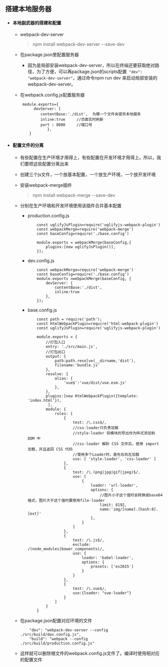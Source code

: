 ## 搭建本地服务器
  - #### 本地副武器的搭建和配置
	  - webpack-dev-server
	    > npm install webpack-dev-server --save-dev
	  - 在package.json里配置服务器
	     - 因为是局部安装webpack-dev-server，所以在终端还要获取绝对路径，为了方便，可以再package.json的scripts配置` "dev": "webpack-dev-server"`，通过命令npm run dev 来启动局部安装的webpack-dev-server。
	  - 在webpack.config.js配置服务器
	  
			 module.exports={
				  devServer: {
	       			 contentBase:'./dist',  为哪一个文件夹提供本地服务
	        		 inline:true     //页面实时刷新 
					 port : 8080     //端口号
	    				},
				}
  - #### 配置文件的分离
    - 有些配置在生产环境才用得上，有些配置在开发环境才用得上。所以，我们要把这些配置分离出来
    - 创建三个js文件，一个放基本配置，一个放生产环境，一个放开发环境
    - 安装webpack-merge插件
        >npm install webpack-merge --save-dev
    - 分别在生产环境和开发环境使用该插件合并基本配置
      - production.config.js
     
				const uglifyJsPlugin=require('uglifyjs-webpack-plugin')
				const webpackMerge=require('webpack-merge')
				const baseConfig=require('./base.config')
				
				module.exports = webpackMerge(baseConfig,{
				    plugins:[new uglifyJsPlugin()],
				});
      - dev.config.js

				const webpackMerge=require('webpack-merge')
				const baseConfig=require('./base.config')
				module.exports =webpackMerge(baseConfig, {
				    devServer: {
				        contentBase:'./dist',
				        inline:true
				    },
				});
      - base.config.js

				const path = require('path');
				const HtmlWebpackPlugin=require('html-webpack-plugin')
				const uglifyJsPlugin=require('uglifyjs-webpack-plugin')
				
				module.exports = {
				    //打包入口
				    entry: './src/main.js',
				    //打包出口
				    output: {
				        path:path.resolve(__dirname,'dist'),
				        filename:'bundle.js'
				    },
				    resolve: {
				        alias: {
				            'vue$':'vue/dist/vue.esm.js'
				        },
				    },
				    plugins:[new HtmlWebpackPlugin({template: 'index.html'}),
				     ],
				    module: {
				        rules: [
				            {
				                test: /\.css$/,
				                //css-loader只负责加载
				                //style-loader 将模块的导出作为样式添加到 DOM 中
				                //css-loader 解析 CSS 文件后，使用 import 加载，并且返回 CSS 代码
				                //使用多个Loader时，是先右向左加载
				                use: [ 'style-loader', 'css-loader' ]
				            },
				            {
				                test: /\.(png|jpg|gif|jpeg)$/,
				                use: [
				                    {
				                        loader: 'url-loader',
				                        options: {
				                            //图片小于这个值时会转换成base64格式，图片大于这个值时要使用file-loader
				                            limit: 8192,
				                            name:'img/[name].[hash:8].[ext]'
				                        },
				                    }
				                ]
				            },
				            {
				                test: /\.js$/,
				                exclude: /(node_modules|bower_components)/,
				                use: {
				                    loader: 'babel-loader',
				                    options: {
				                        presets: ['es2015']
				                    }
				                }
				            },
				            {
				                test: /\.vue$/,
				                use:{loader: "vue-loader"}
				            }
				        ]
				    }
				}
    - 在package.json配置对应环境的文件
    
    	      "dev": "webpack-dev-server --config ./src/build/dev.config.js",
  			  "build": "webpack --config ./src/build/production.config.js" 
    - 这样就可以删除根文件的webpack.config.js文件了。编译时使用相对应 的配置文件